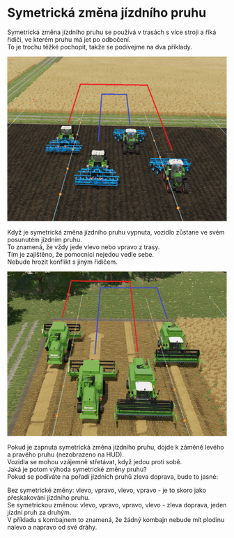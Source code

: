 # Symetrická změna jízdního pruhu
  
Symetrická změna jízdního pruhu se používá v trasách s více stroji a říká řidiči, ve kterém pruhu má jet po odbočení.  
To je trochu těžké pochopit, takže se podívejme na dva příklady.  


![Image](../assets/images/regularchange_0_0_1020_765.png)

  
Když je symetrická změna jízdního pruhu vypnuta, vozidlo zůstane ve svém posunutém jízdním pruhu.  
To znamená, že vždy jede vlevo nebo vpravo z trasy.  
Tím je zajištěno, že pomocníci nejedou vedle sebe.  
Nebude hrozit konflikt s jiným řidičem.  


![Image](../assets/images/symetricchange_0_0_1020_765.png)

  
Pokud je zapnuta symetrická změna jízdního pruhu, dojde k záměně levého a pravého pruhu (nezobrazeno na HUD).  
Vozidla se mohou vzájemně střetávat, když jedou proti sobě.  
Jaká je potom výhoda symetrické změny pruhu?  
Pokud se podíváte na pořadí jízdních pruhů zleva doprava, bude to jasné:  

Bez symetrické změny: vlevo, vpravo, vlevo, vpravo - je to skoro jako přeskakování jízdního pruhu.  
Se symetrickou změnou: vlevo, vpravo, vpravo, vlevo - zleva doprava, jeden jízdní pruh za druhým.  
V příkladu s kombajnem to znamená, že žádný kombajn nebude mít plodinu nalevo a napravo od své dráhy.  


